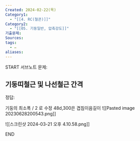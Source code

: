 ```yaml
---
Created: 2024-02-22(목)
Category1:
  - "[[4. RC(철콘)]]"
Category2:
  - "[[05. 기둥일반, 압축강도]]"
기출문제: 
Sources: 
tags:
  - ✏️
aliases:
---
```

START
서브노트
문제:  
## 기둥띠철근 및 나선철근 간격 

정답: 

기둥의 최소폭 / 2 로 수정
48d,300은 겹침이음길이
![[Pasted image 20230628200543.png]]

![[스크린샷 2024-03-21 오후 4.10.58.png]]



<!--ID: 1687954201734-->
END

